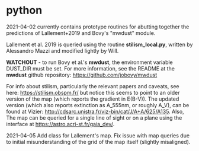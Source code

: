 # python #

2021-04-02 currently contains prototype routines for abutting together the predictions of Lallement+2019 and Bovy's "mwdust" module. 

Lallement et al. 2019 is queried using the routine **stilism_local.py**, written by Alessandro Mazzi and modified lightly by Will.

**WATCHOUT** - to run Bovy et al.'s **mwdust**, the environment variable DUST_DIR must be set. For more information, see the README at the **mwdust** github repository: 
https://github.com/jobovy/mwdust

For info about stilism, particularly the relevant papers and caveats, see here: https://stilism.obspm.fr/ but notice this seems to point to an older version of the map (which 
reports the gradient in E(B-V)). The updated version (which also reports extinction as A_555nm, or roughly A_V), can be found at Vizier: 
http://cdsarc.unistra.fr/viz-bin/cat/J/A+A/625/A135. Also, The map can be queried for a single line of sight or on a plane using the interface at https://astro.acri-st.fr/gaia_dev/.

2021-04-05 Add class for Lallement's map. Fix issue with map queries due to initial misunderstanding of the grid of the map itself (slightly misaligned).